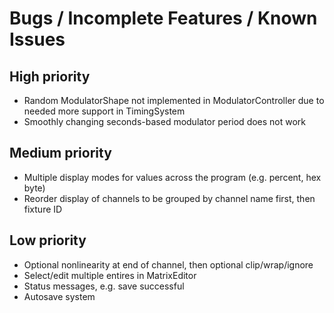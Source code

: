 # Bugs / Incomplete Features / Known Issues

## High priority

  * Random ModulatorShape not implemented in ModulatorController due to needed
    more support in TimingSystem
  * Smoothly changing seconds-based modulator period does not work
  
## Medium priority

  * Multiple display modes for values across the program (e.g. percent, hex byte)
  * Reorder display of channels to be grouped by channel name first, then
    fixture ID
    
## Low priority

  * Optional nonlinearity at end of channel, then optional clip/wrap/ignore
  * Select/edit multiple entires in MatrixEditor
  * Status messages, e.g. save successful
  * Autosave system

